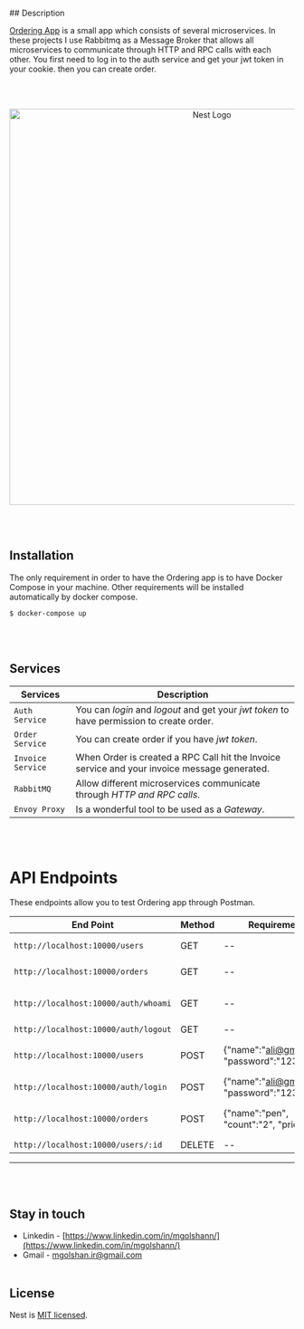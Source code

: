 <br />
## Description

[Ordering App](https://github.com/nestjs/nest) is a small app which consists of several microservices. In these projects I use Rabbitmq as a Message Broker that allows all microservices to communicate through HTTP and RPC calls with each other. You first need to log in to the auth service and get your jwt token in your cookie. then you can create order.

<br><br>
<p align="center">
  <a href="http://nestjs.com/" target="blank"><img src="https://s8.uupload.ir/files/test_zjho.jpg" width="700" alt="Nest Logo" /></a>
</p>

<br><br>

## Installation
The only requirement in order to have the Ordering app is to have Docker Compose in your machine. Other requirements will be installed automatically by docker compose. 

```bash
$ docker-compose up
```

<br><br>


## Services
| Services | Description |
| --- | --- |
| `Auth Service` | You can *login* and *logout* and get your *jwt token* to have permission to create order. |
| `Order Service` | You can create order if you have *jwt token*. |
| `Invoice Service` | When Order is created a RPC Call hit the Invoice service and your invoice message generated. |
| `RabbitMQ` | Allow different microservices communicate through *HTTP and RPC calls*. |
| `Envoy Proxy` | Is a wonderful tool to be used as a *Gateway*. |

<br><br>


# API Endpoints

These endpoints allow you to test Ordering app through Postman.


| End Point | Method | Requirements | Description |
| --- | --- | --- | --- |
| `http://localhost:10000/users` | GET | -- | get list of users. |
| `http://localhost:10000/orders` | GET | -- | get list of orders. |
| `http://localhost:10000/auth/whoami` | GET | -- | get current user. (jwt required) |
| `http://localhost:10000/auth/logout` | GET | -- | logout user. |
| `http://localhost:10000/users` | POST | {"name":"ali@gmail.com", "password":"1234"} | user create. (jwt required)|
| `http://localhost:10000/auth/login` | POST | {"name":"ali@gmail.com", "password":"1234"} | login user. |
| `http://localhost:10000/orders` | POST | {"name":"pen", "count":"2", "price":"10"} | order create. (jwt required)|
| `http://localhost:10000/users/:id` | DELETE | -- | delete user. |



___

<br><br>
## Stay in touch

- Linkedin - [https://www.linkedin.com/in/mgolshann/](https://www.linkedin.com/in/mgolshann/)
- Gmail - [mgolshan.ir@gmail.com](https://gmail.com/)
<br><br>
## License

Nest is [MIT licensed](LICENSE).
